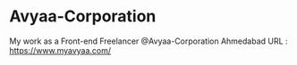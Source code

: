 # Avyaa-Corporation

My work as a Front-end Freelancer @Avyaa-Corporation Ahmedabad
URL : https://www.myavyaa.com/
